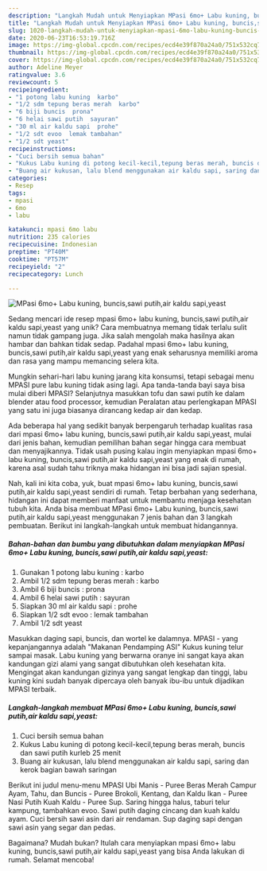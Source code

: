```yaml
---
description: "Langkah Mudah untuk Menyiapkan MPasi 6mo+ Labu kuning, buncis,sawi putih,air kaldu sapi,yeast, Bisa Manjain Lidah"
title: "Langkah Mudah untuk Menyiapkan MPasi 6mo+ Labu kuning, buncis,sawi putih,air kaldu sapi,yeast, Bisa Manjain Lidah"
slug: 1020-langkah-mudah-untuk-menyiapkan-mpasi-6mo-labu-kuning-buncis-sawi-putih-air-kaldu-sapi-yeast-bisa-manjain-lidah
date: 2020-06-23T16:53:19.716Z
image: https://img-global.cpcdn.com/recipes/ecd4e39f870a24a0/751x532cq70/mpasi-6mo-labu-kuning-buncissawi-putihair-kaldu-sapiyeast-foto-resep-utama.jpg
thumbnail: https://img-global.cpcdn.com/recipes/ecd4e39f870a24a0/751x532cq70/mpasi-6mo-labu-kuning-buncissawi-putihair-kaldu-sapiyeast-foto-resep-utama.jpg
cover: https://img-global.cpcdn.com/recipes/ecd4e39f870a24a0/751x532cq70/mpasi-6mo-labu-kuning-buncissawi-putihair-kaldu-sapiyeast-foto-resep-utama.jpg
author: Adeline Meyer
ratingvalue: 3.6
reviewcount: 5
recipeingredient:
- "1 potong labu kuning  karbo"
- "1/2 sdm tepung beras merah  karbo"
- "6 biji buncis  prona"
- "6 helai sawi putih  sayuran"
- "30 ml air kaldu sapi  prohe"
- "1/2 sdt evoo  lemak tambahan"
- "1/2 sdt yeast"
recipeinstructions:
- "Cuci bersih semua bahan"
- "Kukus Labu kuning di potong kecil-kecil,tepung beras merah, buncis dan sawi putih kurleb 25 menit"
- "Buang air kukusan, lalu blend menggunakan air kaldu sapi, saring dan kerok bagian bawah saringan"
categories:
- Resep
tags:
- mpasi
- 6mo
- labu

katakunci: mpasi 6mo labu 
nutrition: 235 calories
recipecuisine: Indonesian
preptime: "PT40M"
cooktime: "PT57M"
recipeyield: "2"
recipecategory: Lunch

---
```



![MPasi 6mo+ Labu kuning, buncis,sawi putih,air kaldu sapi,yeast](https://img-global.cpcdn.com/recipes/ecd4e39f870a24a0/751x532cq70/mpasi-6mo-labu-kuning-buncissawi-putihair-kaldu-sapiyeast-foto-resep-utama.jpg)

Sedang mencari ide resep mpasi 6mo+ labu kuning, buncis,sawi putih,air kaldu sapi,yeast yang unik? Cara membuatnya memang tidak terlalu sulit namun tidak gampang juga. Jika salah mengolah maka hasilnya akan hambar dan bahkan tidak sedap. Padahal mpasi 6mo+ labu kuning, buncis,sawi putih,air kaldu sapi,yeast yang enak seharusnya memiliki aroma dan rasa yang mampu memancing selera kita.

Mungkin sehari-hari labu kuning jarang kita konsumsi, tetapi sebagai menu MPASI pure labu kuning tidak asing lagi. Apa tanda-tanda bayi saya bisa mulai diberi MPASI? Selanjutnya masukkan tofu dan sawi putih ke dalam blender atau food processor, kemudian Peralatan atau perlengkapan MPASI yang satu ini juga biasanya dirancang kedap air dan kedap.

Ada beberapa hal yang sedikit banyak berpengaruh terhadap kualitas rasa dari mpasi 6mo+ labu kuning, buncis,sawi putih,air kaldu sapi,yeast, mulai dari jenis bahan, kemudian pemilihan bahan segar hingga cara membuat dan menyajikannya. Tidak usah pusing kalau ingin menyiapkan mpasi 6mo+ labu kuning, buncis,sawi putih,air kaldu sapi,yeast yang enak di rumah, karena asal sudah tahu triknya maka hidangan ini bisa jadi sajian spesial.


Nah, kali ini kita coba, yuk, buat mpasi 6mo+ labu kuning, buncis,sawi putih,air kaldu sapi,yeast sendiri di rumah. Tetap berbahan yang sederhana, hidangan ini dapat memberi manfaat untuk membantu menjaga kesehatan tubuh kita. Anda bisa membuat MPasi 6mo+ Labu kuning, buncis,sawi putih,air kaldu sapi,yeast menggunakan 7 jenis bahan dan 3 langkah pembuatan. Berikut ini langkah-langkah untuk membuat hidangannya.

<!--inarticleads1-->

##### Bahan-bahan dan bumbu yang dibutuhkan dalam menyiapkan MPasi 6mo+ Labu kuning, buncis,sawi putih,air kaldu sapi,yeast:

1. Gunakan 1 potong labu kuning : karbo
1. Ambil 1/2 sdm tepung beras merah : karbo
1. Ambil 6 biji buncis : prona
1. Ambil 6 helai sawi putih : sayuran
1. Siapkan 30 ml air kaldu sapi : prohe
1. Siapkan 1/2 sdt evoo : lemak tambahan
1. Ambil 1/2 sdt yeast


Masukkan daging sapi, buncis, dan wortel ke dalamnya. MPASI - yang kepanjangannya adalah &#34;Makanan Pendamping ASI&#34; Kukus kuning telur sampai masak. Labu kuning yang berwarna oranye ini sangat kaya akan kandungan gizi alami yang sangat dibutuhkan oleh kesehatan kita. Mengingat akan kandungan gizinya yang sangat lengkap dan tinggi, labu kuning kini sudah banyak dipercaya oleh banyak ibu-ibu untuk dijadikan MPASI terbaik. 

<!--inarticleads2-->

##### Langkah-langkah membuat MPasi 6mo+ Labu kuning, buncis,sawi putih,air kaldu sapi,yeast:

1. Cuci bersih semua bahan
1. Kukus Labu kuning di potong kecil-kecil,tepung beras merah, buncis dan sawi putih kurleb 25 menit
1. Buang air kukusan, lalu blend menggunakan air kaldu sapi, saring dan kerok bagian bawah saringan


Berikut ini judul menu-menu MPASI Ubi Manis - Puree Beras Merah Campur Ayam, Tahu, dan Buncis - Puree Brokoli, Kentang, dan Kaldu Ikan - Puree Nasi Putih Kuah Kaldu - Puree Sup. Saring hingga halus, taburi telur kampung, tambahkan evoo. Sawi putih daging cincang dan kuah kaldu ayam. Cuci bersih sawi asin dari air rendaman. Sup daging sapi dengan sawi asin yang segar dan pedas. 

Bagaimana? Mudah bukan? Itulah cara menyiapkan mpasi 6mo+ labu kuning, buncis,sawi putih,air kaldu sapi,yeast yang bisa Anda lakukan di rumah. Selamat mencoba!
